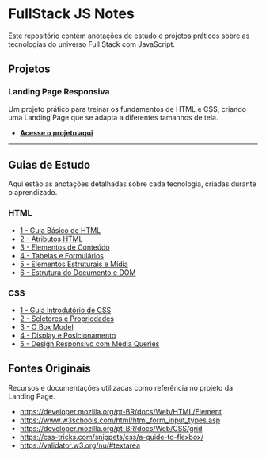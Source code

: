 # FullStack JS Notes

Este repositório contém anotações de estudo e projetos práticos sobre as tecnologias do universo Full Stack com JavaScript.

## Projetos

### Landing Page Responsiva

Um projeto prático para treinar os fundamentos de HTML e CSS, criando uma Landing Page que se adapta a diferentes tamanhos de tela.

- **[Acesse o projeto aqui](./HTML%20E%20CSS/Landing%20Page%20%20Responsiva%20Basica/HTML/)**

---

## Guias de Estudo

Aqui estão as anotações detalhadas sobre cada tecnologia, criadas durante o aprendizado.

### HTML

- [1 - Guia Básico de HTML](./HTML%20E%20CSS/HTML/1%20-%20HTML-Guia.md)
- [2 - Atributos HTML](./HTML%20E%20CSS/HTML/2%20-%20Atributos-html.md)
- [3 - Elementos de Conteúdo](./HTML%20E%20CSS/HTML/3%20-%20Elementos%20de%20conteudo.md)
- [4 - Tabelas e Formulários](./HTML%20E%20CSS/HTML/4%20-%20Tabelas%20e%20Formulários.md)
- [5 - Elementos Estruturais e Mídia](./HTML%20E%20CSS/HTML/5%20-%20Elementos%20Estruturais%20e%20Mídia.md)
- [6 - Estrutura do Documento e DOM](./HTML%20E%20CSS/HTML/6%20-%20Estrutura%20do%20Documento%20e%20DOM.md)

### CSS

- [1 - Guia Introdutório de CSS](./HTML%20E%20CSS/HTML/CSS/1%20-%20css-guia.md)
- [2 - Seletores e Propriedades](./HTML%20E%20CSS/HTML/CSS/2%20-%20Seletores%20e%20Propriedades.md)
- [3 - O Box Model](./HTML%20E%20CSS/HTML/CSS/3%20-%20O%20Box%20Model.md)
- [4 - Display e Posicionamento](./HTML%20E%20CSS/HTML/CSS/4%20-%20Display%20e%20Posicionamento.md)
- [5 - Design Responsivo com Media Queries](./HTML%20E%20CSS/HTML/CSS/5%20-%20Design%20Responsivo%20com%20Media%20Queries.md)


## Fontes Originais

Recursos e documentações utilizadas como referência no projeto da Landing Page.

- https://developer.mozilla.org/pt-BR/docs/Web/HTML/Element
- https://www.w3schools.com/html/html_form_input_types.asp
- https://developer.mozilla.org/pt-BR/docs/Web/CSS/grid
- https://css-tricks.com/snippets/css/a-guide-to-flexbox/
- https://validator.w3.org/nu/#textarea